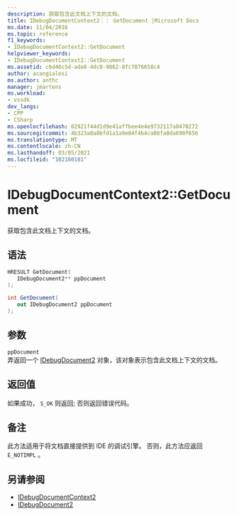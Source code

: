```yaml
---
description: 获取包含此文档上下文的文档。
title: IDebugDocumentContext2：： GetDocument |Microsoft Docs
ms.date: 11/04/2016
ms.topic: reference
f1_keywords:
- IDebugDocumentContext2::GetDocument
helpviewer_keywords:
- IDebugDocumentContext2::GetDocument
ms.assetid: c6d46c5d-ade8-4dc8-9862-8fc7876658c4
author: acangialosi
ms.author: anthc
manager: jmartens
ms.workload:
- vssdk
dev_langs:
- CPP
- CSharp
ms.openlocfilehash: 02921f44d1d9e41affbee4e4e9732117a0470272
ms.sourcegitcommit: 4b323a8a8bfd1a1a9e84f4b4ca88fa8da690f656
ms.translationtype: MT
ms.contentlocale: zh-CN
ms.lasthandoff: 03/05/2021
ms.locfileid: "102160181"
---
```

# <a name="idebugdocumentcontext2getdocument"></a>IDebugDocumentContext2::GetDocument
获取包含此文档上下文的文档。

## <a name="syntax"></a>语法

```cpp
HRESULT GetDocument( 
   IDebugDocument2** ppDocument
);
```

```csharp
int GetDocument( 
   out IDebugDocument2 ppDocument
);
```

## <a name="parameters"></a>参数
`ppDocument`\
弄返回一个 [IDebugDocument2](../../../extensibility/debugger/reference/idebugdocument2.md) 对象，该对象表示包含此文档上下文的文档。

## <a name="return-value"></a>返回值
 如果成功， `S_OK` 则返回; 否则返回错误代码。

## <a name="remarks"></a>备注
 此方法适用于将文档直接提供到 IDE 的调试引擎。 否则，此方法应返回 `E_NOTIMPL` 。

## <a name="see-also"></a>另请参阅
- [IDebugDocumentContext2](../../../extensibility/debugger/reference/idebugdocumentcontext2.md)
- [IDebugDocument2](../../../extensibility/debugger/reference/idebugdocument2.md)

